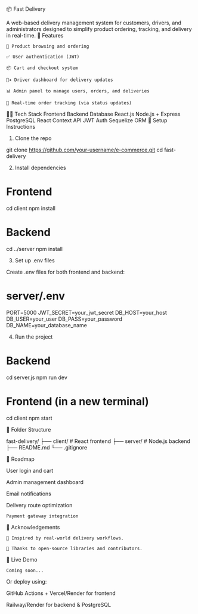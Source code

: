 📦 Fast Delivery

A web-based delivery management system for customers, drivers, and administrators designed to simplify product ordering, tracking, and delivery in real-time.
🚀 Features

    🛒 Product browsing and ordering

    ✅ User authentication (JWT)

    📦 Cart and checkout system

    👨‍✈️ Driver dashboard for delivery updates

    📊 Admin panel to manage users, orders, and deliveries

    💬 Real-time order tracking (via status updates)

🧑‍💻 Tech Stack
Frontend	Backend	Database
React.js	Node.js + Express	PostgreSQL
React Context API	JWT Auth	Sequelize ORM
🔧 Setup Instructions
1. Clone the repo

git clone https://github.com/your-username/e-commerce.git
cd fast-delivery

2. Install dependencies

# Frontend
cd client
npm install

# Backend
cd ../server
npm install

3. Set up .env files

Create .env files for both frontend and backend:

# server/.env
PORT=5000
JWT_SECRET=your_jwt_secret
DB_HOST=your_host
DB_USER=your_user
DB_PASS=your_password
DB_NAME=your_database_name

4. Run the project

# Backend
cd server.js
npm run dev

# Frontend (in a new terminal)
cd client
npm start

📁 Folder Structure

fast-delivery/
├── client/           # React frontend
├── server/           # Node.js backend
├── README.md
└── .gitignore

📌 Roadmap

User login and cart

Admin management dashboard

Email notifications

Delivery route optimization

    Payment gateway integration

📢 Acknowledgements


    🧠 Inspired by real-world delivery workflows.

    💬 Thanks to open-source libraries and contributors.

🔗 Live Demo

    Coming soon...

Or deploy using:

GitHub Actions + Vercel/Render for frontend

Railway/Render for backend & PostgreSQL
